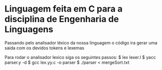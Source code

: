 # Linguagem feita em C para a disciplina de Engenharia de Linguagens



Passando pelo analisador léxico da nossa linguagem o código ira gerar uma saida com os devidos tokens e lexemas

Para rodar o analisador lexico siga os seguintes passos:
$ lex lexer.l
$ yacc parser.y -d
$ gcc lex.yy.c -o parser
$ ./parser < mergeSort.txt
